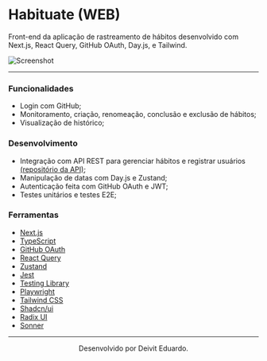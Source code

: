 # Habituate (WEB)

Front-end da aplicação de rastreamento de hábitos desenvolvido com Next.js, React Query, GitHub OAuth, Day.js, e Tailwind.

![Screenshot](https://i.imgur.com/rKTiAgy.png)

---

### Funcionalidades

- Login com GitHub;
- Monitoramento, criação, renomeação, conclusão e exclusão de hábitos;
- Visualização de histórico;

### Desenvolvimento

- Integração com API REST para gerenciar hábitos e registrar usuários [(repositório da API)](https://github.com/duardodev/habituate-api);
- Manipulação de datas com Day.js e Zustand;
- Autenticação feita com GitHub OAuth e JWT;
- Testes unitários e testes E2E;

### Ferramentas

- [Next.js](https://nextjs.org/)
- [TypeScript](https://www.typescriptlang.org/)
- [GitHub OAuth](https://docs.github.com/en/apps/oauth-apps)
- [React Query](https://tanstack.com/query/latest)
- [Zustand](https://zustand-demo.pmnd.rs/)
- [Jest](https://jestjs.io/pt-BR/)
- [Testing Library](https://testing-library.com/)
- [Playwright](https://playwright.dev/)
- [Tailwind CSS](https://tailwindcss.com/)
- [Shadcn/ui](https://ui.shadcn.com/)
- [Radix UI](https://www.radix-ui.com/)
- [Sonner](https://sonner.emilkowal.ski/)

---

<p align="center">Desenvolvido por Deivit Eduardo.</p>
